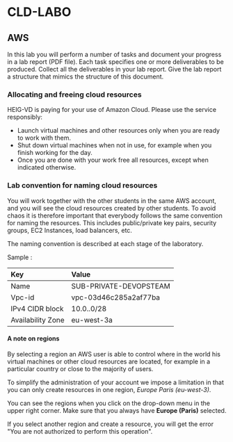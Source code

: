# CLD-LABO

## AWS

In this lab you will perform a number of tasks and document your
progress in a lab report (PDF file). Each task specifies one or more
deliverables to be produced. Collect all the deliverables in your lab
report. Give the lab report a structure that mimics the structure of
this document.

### Allocating and freeing cloud resources

HEIG-VD is paying for your use of Amazon Cloud. Please use the service
responsibly: 

* Launch virtual machines and other resources only when you are ready
  to work with them.
* Shut down virtual machines when not in use, for example when you
  finish working for the day.
* Once you are done with your work free all resources, except when
  indicated otherwise.

### Lab convention for naming cloud resources

You will work together with the other students in the same AWS
account, and you will see the cloud resources created by other
students. To avoid chaos it is therefore important that everybody
follows the same convention for naming the resources. This includes
public/private key pairs, security groups, EC2 Instances, load
balancers, etc.

The naming convention is described at each stage of the laboratory.

Sample :

|Key|Value|
|:--|:--|
|Name|SUB-PRIVATE-DEVOPSTEAM<XX>|
|Vpc-id|vpc-03d46c285a2af77ba|
|IPv4 CIDR block|10.0.<XX>.0/28|
|Availability Zone|eu-west-3a|

#### A note on regions

By selecting a region an AWS user is able to control where in the
world his virtual machines or other cloud resources are located, for
example in a particular country or close to the majority of users.

To simplify the administration of your account we impose a limitation
in that you can only create resources in one region, _Europe Paris (eu-west-3)_.

You can see the regions when you click on the drop-down menu in the
upper right corner. Make sure that you always have __Europe (Paris)__
selected.

If you select another region and create a resource, you will get the
error "You are not authorized to perform this operation".
